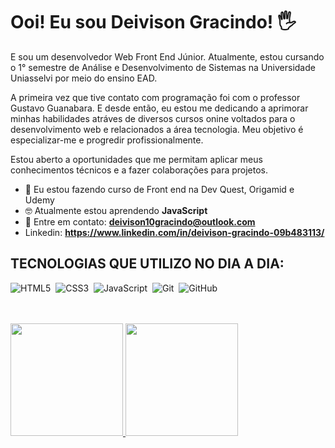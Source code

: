 # Ooi! Eu sou Deivison Gracindo! 🖐
E sou um desenvolvedor Web Front End Júnior. Atualmente, estou cursando o 1° semestre de Análise e Desenvolvimento de Sistemas na Universidade Uniasselvi por meio do ensino EAD.

A primeira vez que tive contato com programação foi com o professor Gustavo Guanabara. E desde então, eu estou me dedicando a aprimorar minhas habilidades atráves de diversos cursos onine voltados para o desenvolvimento web e relacionados a área tecnologia. Meu objetivo é especializar-me e progredir profissionalmente. 
 
Estou aberto a oportunidades que me permitam aplicar meus conhecimentos técnicos e a fazer colaborações para projetos.  

- 📱 Eu estou fazendo curso de Front end na Dev Quest, Origamid e Udemy
- 🤓 Atualmente estou aprendendo **JavaScript**
- 💌 Entre em contato: **deivison10gracindo@outlook.com**
- Linkedin: **https://www.linkedin.com/in/deivison-gracindo-09b483113/**


## TECNOLOGIAS QUE UTILIZO NO DIA A DIA:
![HTML5](https://img.shields.io/badge/-HTML5-E34F26?style=for-the-badge&logo=html5&logoColor=white)&nbsp;
![CSS3](https://img.shields.io/badge/css3-%231572B6.svg?style=for-the-badge&logo=css3&logoColor=white)&nbsp;
![JavaScript](https://img.shields.io/badge/Javascript-F7DF1E.svg?style=for-the-badge&logo=javascript&logoColor=black)&nbsp;
![Git](https://img.shields.io/badge/-git-red?style=for-the-badge&logo=Git&logoColor=white)&nbsp;
![GitHub](https://img.shields.io/badge/-GitHub-181717?style=for-the-badge&logo=github)&nbsp;

<br>
<br>
 <div>
   <a href="https://github.com/deivison556">
   <img height="180em" src="https://github-readme-stats.vercel.app/api?username=deivison556&show_icons=true&theme=transparent"/>
   <img height="180em" src="https://github-readme-stats.vercel.app/api/top-langs/?username=deivison556&layout=compact&langs_count=6&theme=tokyonight"/>
   
</div>
